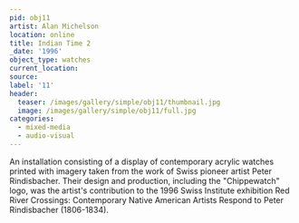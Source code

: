 ```yaml
---
pid: obj11
artist: Alan Michelson
location: online
title: Indian Time 2
_date: '1996'
object_type: watches
current_location:
source:
label: '11'
header:
  teaser: /images/gallery/simple/obj11/thumbnail.jpg
  image: /images/gallery/simple/obj11/full.jpg
categories:
  - mixed-media
  - audio-visual
---
```

 An installation consisting of a display of contemporary acrylic watches printed with imagery taken from the work of Swiss pioneer artist Peter Rindisbacher. Their design and production, including the "Chippewatch" logo, was the artist's contribution to the 1996 Swiss Institute exhibition Red River Crossings: Contemporary Native American Artists Respond to Peter Rindisbacher (1806-1834).
